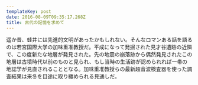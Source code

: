 ```yaml
---
templateKey: post
date: 2016-08-09T09:35:17.268Z
title: 古代の記憶を求めて
---
```

遥か昔、蛙井には先進的文明があったかもしれない。そんなロマンある話を語るのは若宮国際大学の加味重准教授だ。平成になって発掘された見才谷遺跡の近隣で、この度新たな地層が発見された。先の地震の崩落跡から偶然発見されたこの地層は古墳時代以前のものと見られ、もし当時の生活跡が認められれば一帯の地誌学が見直されることとなる。加味重准教授らの最新超音波検査器を使った調査結果は来冬を目途に取り纏められる見通しだ。